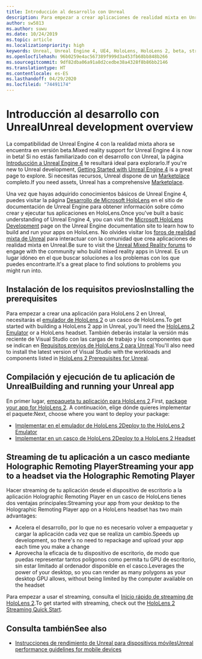 ```yaml
---
title: Introducción al desarrollo con Unreal
description: Para empezar a crear aplicaciones de realidad mixta en Unreal.
author: sw5813
ms.author: suwu
ms.date: 10/24/2019
ms.topic: article
ms.localizationpriority: high
keywords: Unreal, Unreal Engine 4, UE4, HoloLens, HoloLens 2, beta, streaming, comunicación remota, realidad mixta, desarrollo, introducción, nuevo proyecto, emulador, documentación
ms.openlocfilehash: 96b0259e4ac567389f999d3a453fb68bb848b266
ms.sourcegitcommit: 9df82dba06a91a8d2cedbe38a4328f8b86bb2146
ms.translationtype: HT
ms.contentlocale: es-ES
ms.lasthandoff: 04/29/2020
ms.locfileid: "74491174"
---
```

# <a name="unreal-development-overview"></a><span data-ttu-id="9cdb6-104">Introducción al desarrollo con Unreal</span><span class="sxs-lookup"><span data-stu-id="9cdb6-104">Unreal development overview</span></span>

<span data-ttu-id="9cdb6-105">La compatibilidad de Unreal Engine 4 con la realidad mixta ahora se encuentra en versión beta.</span><span class="sxs-lookup"><span data-stu-id="9cdb6-105">Mixed reality support for Unreal Engine 4 is now in beta!</span></span> <span data-ttu-id="9cdb6-106">Si no estás familiarizado con el desarrollo con Unreal, la página <a href="https://docs.unrealengine.com//GettingStarted/index.html" target="_blank">Introducción a Unreal Engine 4</a> te resultará ideal para explorarlo.</span><span class="sxs-lookup"><span data-stu-id="9cdb6-106">If you're new to Unreal development, <a href="https://docs.unrealengine.com//GettingStarted/index.html" target="_blank">Getting Started with Unreal Engine 4</a> is a great page to explore.</span></span> <span data-ttu-id="9cdb6-107">Si necesitas recursos, Unreal dispone de un <a href="https://www.unrealengine.com/marketplace//store" target="_blank">Marketplace</a> completo.</span><span class="sxs-lookup"><span data-stu-id="9cdb6-107">If you need assets, Unreal has a comprehensive <a href="https://www.unrealengine.com/marketplace//store" target="_blank">Marketplace</a>.</span></span> 

<span data-ttu-id="9cdb6-108">Una vez que hayas adquirido conocimientos básicos de Unreal Engine 4, puedes visitar la página <a href="https://docs.unrealengine.com//Platforms/AR/HoloLens2/index.html" target="_blank">Desarrollo de Microsoft HoloLens</a> en el sitio de documentación de Unreal Engine para obtener información sobre cómo crear y ejecutar tus aplicaciones en HoloLens.</span><span class="sxs-lookup"><span data-stu-id="9cdb6-108">Once you've built a basic understanding of Unreal Engine 4, you can visit the <a href="https://docs.unrealengine.com//Platforms/AR/HoloLens2/index.html" target="_blank">Microsoft HoloLens Development</a> page on the Unreal Engine documentation site to learn how to build and run your apps on HoloLens.</span></span> <span data-ttu-id="9cdb6-109">No olvides visitar los <a href="https://forums.unrealengine.com/development-discussion/vr-ar-development" target="_blank">foros de realidad mixta de Unreal</a> para interactuar con la comunidad que crea aplicaciones de realidad mixta en Unreal.</span><span class="sxs-lookup"><span data-stu-id="9cdb6-109">Be sure to visit the <a href="https://forums.unrealengine.com/development-discussion/vr-ar-development" target="_blank">Unreal Mixed Reality forums</a> to engage with the community who build mixed reality apps in Unreal.</span></span> <span data-ttu-id="9cdb6-110">Es un lugar idóneo en el que buscar soluciones a los problemas con los que puedes encontrarte.</span><span class="sxs-lookup"><span data-stu-id="9cdb6-110">It's a great place to find solutions to problems you might run into.</span></span>

## <a name="installing-the-prerequisites"></a><span data-ttu-id="9cdb6-111">Instalación de los requisitos previos</span><span class="sxs-lookup"><span data-stu-id="9cdb6-111">Installing the prerequisites</span></span>

<span data-ttu-id="9cdb6-112">Para empezar a crear una aplicación para HoloLens 2 en Unreal, necesitarás el [emulador de HoloLens 2](using-the-hololens-emulator.md) o un casco de HoloLens.</span><span class="sxs-lookup"><span data-stu-id="9cdb6-112">To get started with building a HoloLens 2 app in Unreal, you'll need the [HoloLens 2 Emulator](using-the-hololens-emulator.md) or a HoloLens headset.</span></span> <span data-ttu-id="9cdb6-113">También deberás instalar la versión más reciente de Visual Studio con las cargas de trabajo y los componentes que se indican en <a href="https://docs.unrealengine.com//Platforms/AR/HoloLens2/Prerequisites/index.html" target="_blank">Requisitos previos de HoloLens 2 para Unreal</a>.</span><span class="sxs-lookup"><span data-stu-id="9cdb6-113">You'll also need to install the latest version of Visual Studio with the workloads and components listed in <a href="https://docs.unrealengine.com//Platforms/AR/HoloLens2/Prerequisites/index.html" target="_blank">HoloLens 2 Prerequisites for Unreal</a>.</span></span>

## <a name="building-and-running-your-unreal-app"></a><span data-ttu-id="9cdb6-114">Compilación y ejecución de tu aplicación de Unreal</span><span class="sxs-lookup"><span data-stu-id="9cdb6-114">Building and running your Unreal app</span></span>

<span data-ttu-id="9cdb6-115">En primer lugar, <a href="https://docs.unrealengine.com//Platforms/AR/HoloLens2/HowTo/PackageApp/index.html" target="_blank">empaqueta tu aplicación para HoloLens 2</a>.</span><span class="sxs-lookup"><span data-stu-id="9cdb6-115">First, <a href="https://docs.unrealengine.com//Platforms/AR/HoloLens2/HowTo/PackageApp/index.html" target="_blank">package your app for HoloLens 2</a>.</span></span> <span data-ttu-id="9cdb6-116">A continuación, elige dónde quieres implementar el paquete:</span><span class="sxs-lookup"><span data-stu-id="9cdb6-116">Next, choose where you want to deploy your package:</span></span>
* <span data-ttu-id="9cdb6-117"><a href="https://docs.unrealengine.com//Platforms/AR/HoloLens2/QuickStartEmulator/index.html" target="_blank">Implementar en el emulador de HoloLens 2</a></span><span class="sxs-lookup"><span data-stu-id="9cdb6-117"><a href="https://docs.unrealengine.com//Platforms/AR/HoloLens2/QuickStartEmulator/index.html" target="_blank">Deploy to the HoloLens 2 Emulator</a></span></span>
* <span data-ttu-id="9cdb6-118"><a href="https://docs.unrealengine.com//Platforms/AR/HoloLens2/QuickStartDevice/index.html" target="_blank">Implementar en un casco de HoloLens 2</a></span><span class="sxs-lookup"><span data-stu-id="9cdb6-118"><a href="https://docs.unrealengine.com//Platforms/AR/HoloLens2/QuickStartDevice/index.html" target="_blank">Deploy to a HoloLens 2 Headset</a></span></span>

## <a name="streaming-your-app-to-a-headset-via-the-holographic-remoting-player"></a><span data-ttu-id="9cdb6-119">Streaming de tu aplicación a un casco mediante Holographic Remoting Player</span><span class="sxs-lookup"><span data-stu-id="9cdb6-119">Streaming your app to a headset via the Holographic Remoting Player</span></span>

<span data-ttu-id="9cdb6-120">Hacer streaming de tu aplicación desde el dispositivo de escritorio a la aplicación Holographic Remoting Player en un casco de HoloLens tienes dos ventajas principales:</span><span class="sxs-lookup"><span data-stu-id="9cdb6-120">Streaming your app from your desktop to the Holographic Remoting Player app on a HoloLens headset has two main advantages:</span></span> 
* <span data-ttu-id="9cdb6-121">Acelera el desarrollo, por lo que no es necesario volver a empaquetar y cargar la aplicación cada vez que se realiza un cambio.</span><span class="sxs-lookup"><span data-stu-id="9cdb6-121">Speeds up development, so there's no need to repackage and upload your app each time you make a change</span></span>
* <span data-ttu-id="9cdb6-122">Aprovecha la eficacia de tu dispositivo de escritorio, de modo que puedas representar tantos polígonos como permita tu GPU de escritorio, sin estar limitado al ordenador disponible en el casco.</span><span class="sxs-lookup"><span data-stu-id="9cdb6-122">Leverages the power of your desktop, so you can render as many polygons as your desktop GPU allows, without being limited by the computer available on the headset</span></span>

<span data-ttu-id="9cdb6-123">Para empezar a usar el streaming, consulta el <a href="https://docs.unrealengine.com//Platforms/AR/HoloLens2/QuickStartStreaming/index.html" target="_blank">Inicio rápido de streaming de HoloLens 2</a>[]().</span><span class="sxs-lookup"><span data-stu-id="9cdb6-123">To get started with streaming, check out the <a href="https://docs.unrealengine.com//Platforms/AR/HoloLens2/QuickStartStreaming/index.html" target="_blank">HoloLens 2 Streaming Quick Start</a>[]().</span></span>

## <a name="see-also"></a><span data-ttu-id="9cdb6-124">Consulta también</span><span class="sxs-lookup"><span data-stu-id="9cdb6-124">See also</span></span>
* <span data-ttu-id="9cdb6-125"><a href="https://docs.unrealengine.com//Platforms/Mobile/Performance/index.html" target="_blank">Instrucciones de rendimiento de Unreal para dispositivos móviles</a></span><span class="sxs-lookup"><span data-stu-id="9cdb6-125"><a href="https://docs.unrealengine.com//Platforms/Mobile/Performance/index.html" target="_blank">Unreal performance guidelines for mobile devices</a></span></span>
